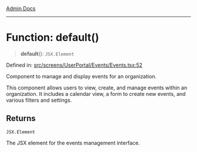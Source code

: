 [Admin Docs](/)

***

# Function: default()

> **default**(): `JSX.Element`

Defined in: [src/screens/UserPortal/Events/Events.tsx:52](https://github.com/PalisadoesFoundation/talawa-admin/blob/main/src/screens/UserPortal/Events/Events.tsx#L52)

Component to manage and display events for an organization.

This component allows users to view, create, and manage events within an organization.
It includes a calendar view, a form to create new events, and various filters and settings.

## Returns

`JSX.Element`

The JSX element for the events management interface.
